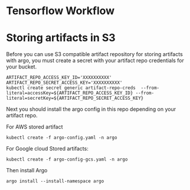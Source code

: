 # Tensorflow Workflow

# Storing artifacts in S3

Before you can use S3 compatible artifact repository for storing artifacts with argo, you must create a secret with your artifact repo credentials for your bucket.
```shell
ARTIFACT_REPO_ACCESS_KEY_ID='XXXXXXXXXX'
ARTIFACT_REPO_SECRET_ACCESS_KEY='XXXXXXXXXX'
kubectl create secret generic artifact-repo-creds  --from-literal=accessKey=${ARTIFACT_REPO_ACCESS_KEY_ID} --from-literal=secretKey=${ARTIFACT_REPO_SECRET_ACCESS_KEY}
```

Next you should install the argo config in this repo depending on your artifact repo.

For AWS stored artifact
```
kubectl create -f argo-config.yaml -n argo
```

For Google cloud Stored artifacts:
```
kubectl create -f argo-config-gcs.yaml -n argo
```

Then install Argo
```
argo install --install-namespace argo
```

